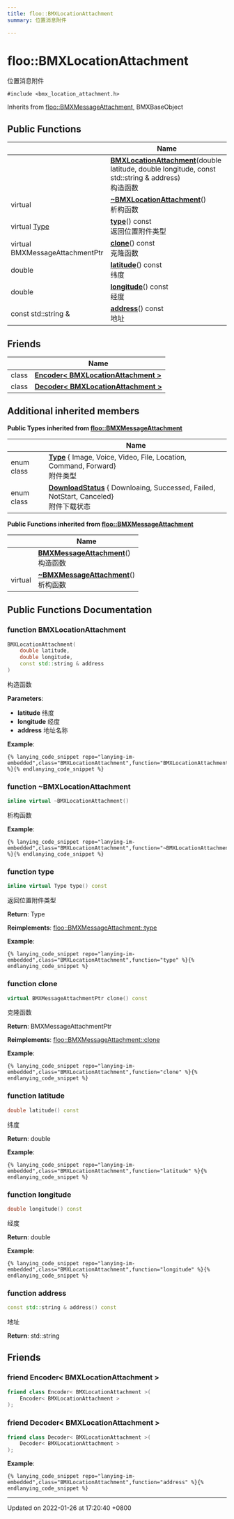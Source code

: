 ```yaml
---
title: floo::BMXLocationAttachment
summary: 位置消息附件 

---
```


# floo::BMXLocationAttachment



位置消息附件 


`#include <bmx_location_attachment.h>`

Inherits from [floo::BMXMessageAttachment](classfloo_1_1_b_m_x_message_attachment.md), BMXBaseObject

## Public Functions

|                | Name           |
| -------------- | -------------- |
| | **[BMXLocationAttachment](classfloo_1_1_b_m_x_location_attachment.md#function-bmxlocationattachment)**(double latitude, double longitude, const std::string & address)<br>构造函数  |
| virtual | **[~BMXLocationAttachment](classfloo_1_1_b_m_x_location_attachment.md#function-~bmxlocationattachment)**()<br>析构函数  |
| virtual [Type](classfloo_1_1_b_m_x_message_attachment.md#enum-type) | **[type](classfloo_1_1_b_m_x_location_attachment.md#function-type)**() const<br>返回位置附件类型  |
| virtual BMXMessageAttachmentPtr | **[clone](classfloo_1_1_b_m_x_location_attachment.md#function-clone)**() const<br>克隆函数  |
| double | **[latitude](classfloo_1_1_b_m_x_location_attachment.md#function-latitude)**() const<br>纬度  |
| double | **[longitude](classfloo_1_1_b_m_x_location_attachment.md#function-longitude)**() const<br>经度  |
| const std::string & | **[address](classfloo_1_1_b_m_x_location_attachment.md#function-address)**() const<br>地址  |

## Friends

|                | Name           |
| -------------- | -------------- |
| class | **[Encoder< BMXLocationAttachment >](classfloo_1_1_b_m_x_location_attachment.md#friend-encoder<-bmxlocationattachment->)**  |
| class | **[Decoder< BMXLocationAttachment >](classfloo_1_1_b_m_x_location_attachment.md#friend-decoder<-bmxlocationattachment->)**  |

## Additional inherited members

**Public Types inherited from [floo::BMXMessageAttachment](classfloo_1_1_b_m_x_message_attachment.md)**

|                | Name           |
| -------------- | -------------- |
| enum class| **[Type](classfloo_1_1_b_m_x_message_attachment.md#enum-type)** { Image, Voice, Video, File, Location, Command, Forward}<br>附件类型  |
| enum class| **[DownloadStatus](classfloo_1_1_b_m_x_message_attachment.md#enum-downloadstatus)** { Downloaing, Successed, Failed, NotStart, Canceled}<br>附件下载状态  |

**Public Functions inherited from [floo::BMXMessageAttachment](classfloo_1_1_b_m_x_message_attachment.md)**

|                | Name           |
| -------------- | -------------- |
| | **[BMXMessageAttachment](classfloo_1_1_b_m_x_message_attachment.md#function-bmxmessageattachment)**()<br>构造函数  |
| virtual | **[~BMXMessageAttachment](classfloo_1_1_b_m_x_message_attachment.md#function-~bmxmessageattachment)**()<br>析构函数  |


## Public Functions Documentation

### function BMXLocationAttachment

```cpp
BMXLocationAttachment(
    double latitude,
    double longitude,
    const std::string & address
)
```

构造函数 

**Parameters**: 

  * **latitude** 纬度 
  * **longitude** 经度 
  * **address** 地址名称 


**Example**:
```
{% lanying_code_snippet repo="lanying-im-embedded",class="BMXLocationAttachment",function="BMXLocationAttachment" %}{% endlanying_code_snippet %}
```
### function ~BMXLocationAttachment

```cpp
inline virtual ~BMXLocationAttachment()
```

析构函数 

**Example**:
```
{% lanying_code_snippet repo="lanying-im-embedded",class="BMXLocationAttachment",function="~BMXLocationAttachment" %}{% endlanying_code_snippet %}
```
### function type

```cpp
inline virtual Type type() const
```

返回位置附件类型 

**Return**: Type 

**Reimplements**: [floo::BMXMessageAttachment::type](classfloo_1_1_b_m_x_message_attachment.md#function-type)


**Example**:
```
{% lanying_code_snippet repo="lanying-im-embedded",class="BMXLocationAttachment",function="type" %}{% endlanying_code_snippet %}
```
### function clone

```cpp
virtual BMXMessageAttachmentPtr clone() const
```

克隆函数 

**Return**: BMXMessageAttachmentPtr 

**Reimplements**: [floo::BMXMessageAttachment::clone](classfloo_1_1_b_m_x_message_attachment.md#function-clone)


**Example**:
```
{% lanying_code_snippet repo="lanying-im-embedded",class="BMXLocationAttachment",function="clone" %}{% endlanying_code_snippet %}
```
### function latitude

```cpp
double latitude() const
```

纬度 

**Return**: double 

**Example**:
```
{% lanying_code_snippet repo="lanying-im-embedded",class="BMXLocationAttachment",function="latitude" %}{% endlanying_code_snippet %}
```
### function longitude

```cpp
double longitude() const
```

经度 

**Return**: double 

**Example**:
```
{% lanying_code_snippet repo="lanying-im-embedded",class="BMXLocationAttachment",function="longitude" %}{% endlanying_code_snippet %}
```
### function address

```cpp
const std::string & address() const
```

地址 

**Return**: std::string 

## Friends

### friend Encoder< BMXLocationAttachment >

```cpp
friend class Encoder< BMXLocationAttachment >(
    Encoder< BMXLocationAttachment > 
);
```


### friend Decoder< BMXLocationAttachment >

```cpp
friend class Decoder< BMXLocationAttachment >(
    Decoder< BMXLocationAttachment > 
);
```


**Example**:
```
{% lanying_code_snippet repo="lanying-im-embedded",class="BMXLocationAttachment",function="address" %}{% endlanying_code_snippet %}
```
-------------------------------

Updated on 2022-01-26 at 17:20:40 +0800